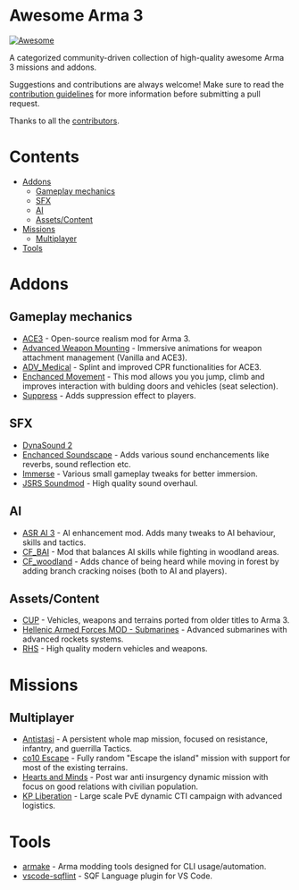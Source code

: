 <!-- Suggested editor: VS Code with "Markdown All in One" extension -->

Awesome Arma 3 <!-- omit in toc -->
=============

[![Awesome](https://cdn.rawgit.com/sindresorhus/awesome/d7305f38d29fed78fa85652e3a63e154dd8e8829/media/badge.svg)](https://github.com/sindresorhus/awesome)

A categorized community-driven collection of high-quality awesome Arma 3 missions and addons.

Suggestions and contributions are always welcome! Make sure to read the [contribution guidelines](https://github.com/veteran29/awesome-arma3/blob/master/CONTRIBUTING.md) for more information before submitting a pull request.

Thanks to all the [contributors](https://github.com/veteran29/awesome-arma3/graphs/contributors).

# Contents <!-- omit in toc -->
- [Addons](#addons)
	- [Gameplay mechanics](#gameplay-mechanics)
	- [SFX](#sfx)
	- [AI](#ai)
	- [Assets/Content](#assetscontent)
- [Missions](#missions)
	- [Multiplayer](#multiplayer)
- [Tools](#tools)

# Addons

## Gameplay mechanics
* [ACE3](https://github.com/acemod/ACE3) - Open-source realism mod for Arma 3.
* [Advanced Weapon Mounting](https://steamcommunity.com/sharedfiles/filedetails/?id=1378046829) - Immersive animations for weapon attachment management (Vanilla and ACE3).
* [ADV_Medical](https://github.com/Pergor/ADV_Medical) - Splint and improved CPR functionalities for ACE3.
* [Enchanced Movement](https://forums.bohemia.net/forums/topic/174788-enhanced-movement/) - This mod allows you you jump, climb and improves interaction with bulding doors and vehicles (seat selection).
* [Suppress](https://forums.bohemia.net/forums/topic/177109-suppress-by-jokoho482-and-laxemann-an-unforgiving-player-suppression-mod/) - Adds suppression effect to players.

## SFX
* [DynaSound 2](https://steamcommunity.com/sharedfiles/filedetails/?id=825181638)
* [Enchanced Soundscape](https://steamcommunity.com/sharedfiles/filedetails/?id=825179978) - Adds various sound enchancements like reverbs, sound reflection etc.
* [Immerse](https://forums.bohemia.net/forums/topic/177104-immerse-by-jokoho482-and-laxemann/) - Various small gameplay tweaks for better immersion.
* [JSRS Soundmod](https://steamcommunity.com/sharedfiles/filedetails/?id=861133494) - High quality sound overhaul.

## AI
* [ASR AI 3](https://forums.bohemia.net/forums/topic/163742-asr-ai-3/) - AI enhancement mod. Adds many tweaks to AI behaviour, skills and tactics.
* [CF_BAI](https://github.com/BrightCandle/cf_bai) - Mod that balances AI skills while fighting in woodland areas.
* [CF_woodland](https://github.com/BrightCandle/CF_woodland) - Adds chance of being heard while moving in forest by adding branch cracking noises (both to AI and players).

## Assets/Content
* [CUP](https://steamcommunity.com/workshop/filedetails/?id=583575232) - Vehicles, weapons and terrains ported from older titles to Arma 3.
* [Hellenic Armed Forces MOD - Submarines](https://steamcommunity.com/sharedfiles/filedetails/?id=1362114638) - Advanced submarines with advanced rockets systems.
* [RHS](https://steamcommunity.com/workshop/filedetails/?id=843770737) - High quality modern vehicles and weapons.

# Missions

## Multiplayer
* [Antistasi](https://github.com/A3Antistasi/A3-Antistasi) - A persistent whole map mission, focused on resistance, infantry, and guerrilla Tactics.
* [co10 Escape](https://forums.bohemia.net/forums/topic/180080-co10-escape/) - Fully random "Escape the island" mission with support for most of the existing terrains.
* [Hearts and Minds](https://github.com/Vdauphin/HeartsAndMinds) - Post war anti insurgency dynamic mission with focus on good relations with civilian population.
* [KP Liberation](https://github.com/KillahPotatoes/KP-Liberation) - Large scale PvE dynamic CTI campaign with advanced logistics.

# Tools
* [armake](https://github.com/KoffeinFlummi/armake) - Arma modding tools designed for CLI usage/automation.
* [vscode-sqflint](https://github.com/SkaceKamen/vscode-sqflint) - SQF Language plugin for VS Code.
